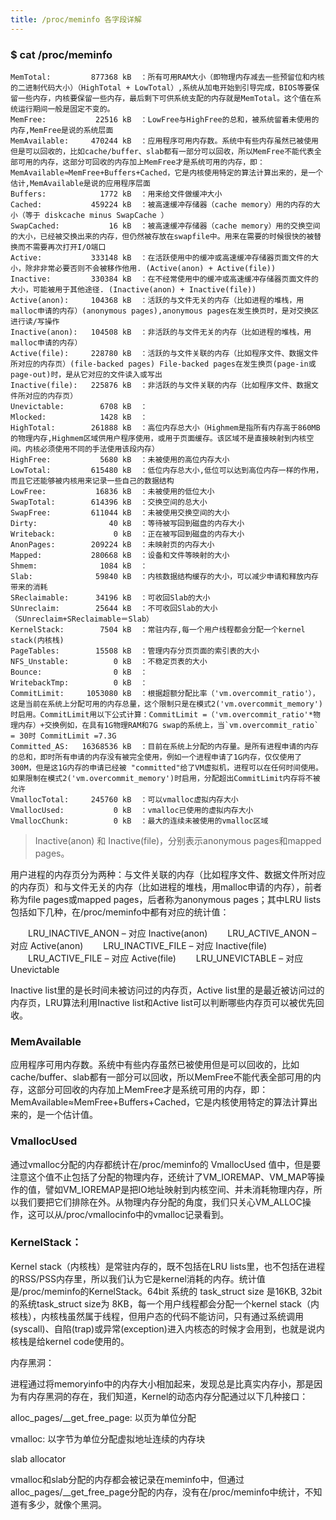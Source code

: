 ```yaml
---
title: /proc/meminfo 各字段详解
---
```


### $ cat /proc/meminfo

```
MemTotal:         877368 kB  ：所有可用RAM大小（即物理内存减去一些预留位和内核的二进制代码大小）（HighTotal + LowTotal）,系统从加电开始到引导完成，BIOS等要保留一些内存，内核要保留一些内存，最后剩下可供系统支配的内存就是MemTotal。这个值在系统运行期间一般是固定不变的。
MemFree:           22516 kB  ：LowFree与HighFree的总和，被系统留着未使用的内存,MemFree是说的系统层面
MemAvailable:     470244 kB  ：应用程序可用内存数。系统中有些内存虽然已被使用但是可以回收的，比如cache/buffer、slab都有一部分可以回收，所以MemFree不能代表全部可用的内存，这部分可回收的内存加上MemFree才是系统可用的内存，即：MemAvailable≈MemFree+Buffers+Cached，它是内核使用特定的算法计算出来的，是一个估计,MemAvailable是说的应用程序层面
Buffers:            1772 kB  ：用来给文件做缓冲大小
Cached:           459224 kB  ：被高速缓冲存储器（cache memory）用的内存的大小（等于 diskcache minus SwapCache ）
SwapCached:           16 kB  ：被高速缓冲存储器（cache memory）用的交换空间的大小，已经被交换出来的内存，但仍然被存放在swapfile中。用来在需要的时候很快的被替换而不需要再次打开I/O端口
Active:           333148 kB  ：在活跃使用中的缓冲或高速缓冲存储器页面文件的大小，除非非常必要否则不会被移作他用. (Active(anon) + Active(file))
Inactive:         330384 kB  ：在不经常使用中的缓冲或高速缓冲存储器页面文件的大小，可能被用于其他途径. (Inactive(anon) + Inactive(file))
Active(anon):     104368 kB  ：活跃的与文件无关的内存（比如进程的堆栈，用malloc申请的内存）(anonymous pages),anonymous pages在发生换页时，是对交换区进行读/写操作
Inactive(anon):   104508 kB  ：非活跃的与文件无关的内存（比如进程的堆栈，用malloc申请的内存）
Active(file):     228780 kB  ：活跃的与文件关联的内存（比如程序文件、数据文件所对应的内存页）(file-backed pages) File-backed pages在发生换页(page-in或page-out)时，是从它对应的文件读入或写出
Inactive(file):   225876 kB  ：非活跃的与文件关联的内存（比如程序文件、数据文件所对应的内存页）
Unevictable:        6708 kB  ：
Mlocked:            1428 kB  ：
HighTotal:        261888 kB  ：高位内存总大小（Highmem是指所有内存高于860MB的物理内存,Highmem区域供用户程序使用，或用于页面缓存。该区域不是直接映射到内核空间。内核必须使用不同的手法使用该段内存）
HighFree:           5680 kB  ：未被使用的高位内存大小
LowTotal:         615480 kB  ：低位内存总大小,低位可以达到高位内存一样的作用，而且它还能够被内核用来记录一些自己的数据结构
LowFree:           16836 kB  ：未被使用的低位大小
SwapTotal:        614396 kB  ：交换空间的总大小
SwapFree:         611044 kB  ：未被使用交换空间的大小
Dirty:                40 kB  ：等待被写回到磁盘的内存大小
Writeback:             0 kB  ：正在被写回到磁盘的内存大小
AnonPages:        209224 kB  ：未映射页的内存大小
Mapped:           280668 kB  ：设备和文件等映射的大小
Shmem:              1084 kB  ：
Slab:              59840 kB  ：内核数据结构缓存的大小，可以减少申请和释放内存带来的消耗
SReclaimable:      34196 kB  ：可收回Slab的大小
SUnreclaim:        25644 kB  ：不可收回Slab的大小（SUnreclaim+SReclaimable＝Slab）
KernelStack:        7504 kB  ：常驻内存,每一个用户线程都会分配一个kernel stack(内核栈)
PageTables:        15508 kB  ：管理内存分页页面的索引表的大小
NFS_Unstable:          0 kB  ：不稳定页表的大小
Bounce:                0 kB  ：
WritebackTmp:          0 kB  ：
CommitLimit:     1053080 kB  ：根据超额分配比率（'vm.overcommit_ratio'），这是当前在系统上分配可用的内存总量，这个限制只是在模式2('vm.overcommit_memory')时启用。CommitLimit用以下公式计算：CommitLimit =（'vm.overcommit_ratio'*物理内存）+交换例如，在具有1G物理RAM和7G swap的系统上，当`vm.overcommit_ratio` = 30时 CommitLimit =7.3G
Committed_AS:   16368536 kB  ：目前在系统上分配的内存量。是所有进程申请的内存的总和，即时所有申请的内存没有被完全使用，例如一个进程申请了1G内存，仅仅使用了300M，但是这1G内存的申请已经被 "committed"给了VM虚拟机，进程可以在任何时间使用。如果限制在模式2('vm.overcommit_memory')时启用，分配超出CommitLimit内存将不被允许
VmallocTotal:     245760 kB  ：可以vmalloc虚拟内存大小
VmallocUsed:           0 kB  ：vmalloc已使用的虚拟内存大小
VmallocChunk:          0 kB  ：最大的连续未被使用的vmalloc区域
```

>    Inactive(anon) 和 Inactive(file)，分别表示anonymous pages和mapped pages。

用户进程的内存页分为两种：与文件关联的内存（比如程序文件、数据文件所对应的内存页）和与文件无关的内存（比如进程的堆栈，用malloc申请的内存），前者称为file pages或mapped pages，后者称为anonymous pages；其中LRU lists包括如下几种，在/proc/meminfo中都有对应的统计值：

　　LRU_INACTIVE_ANON  –  对应 Inactive(anon)
　　LRU_ACTIVE_ANON  –  对应 Active(anon)
　　LRU_INACTIVE_FILE  –  对应 Inactive(file)
　　LRU_ACTIVE_FILE  –  对应 Active(file)
　　LRU_UNEVICTABLE  –  对应 Unevictable

Inactive list里的是长时间未被访问过的内存页，Active list里的是最近被访问过的内存页，LRU算法利用Inactive list和Active list可以判断哪些内存页可以被优先回收。

### MemAvailable

应用程序可用内存数。系统中有些内存虽然已被使用但是可以回收的，比如cache/buffer、slab都有一部分可以回收，所以MemFree不能代表全部可用的内存，这部分可回收的内存加上MemFree才是系统可用的内存，即：MemAvailable≈MemFree+Buffers+Cached，它是内核使用特定的算法计算出来的，是一个估计值。

### VmallocUsed

通过vmalloc分配的内存都统计在/proc/meminfo的 VmallocUsed 值中，但是要注意这个值不止包括了分配的物理内存，还统计了VM_IOREMAP、VM_MAP等操作的值，譬如VM_IOREMAP是把IO地址映射到内核空间、并未消耗物理内存，所以我们要把它们排除在外。从物理内存分配的角度，我们只关心VM_ALLOC操作，这可以从/proc/vmallocinfo中的vmalloc记录看到。

### KernelStack：

Kernel stack（内核栈）是常驻内存的，既不包括在LRU lists里，也不包括在进程的RSS/PSS内存里，所以我们认为它是kernel消耗的内存。统计值是/proc/meminfo的KernelStack。64bit 系统的 task_struct size 是16KB,  32bit的系统task_struct size为 8KB，每一个用户线程都会分配一个kernel stack（内核栈），内核栈虽然属于线程，但用户态的代码不能访问，只有通过系统调用(syscall)、自陷(trap)或异常(exception)进入内核态的时候才会用到，也就是说内核栈是给kernel code使用的。


内存黑洞：

进程通过将memoryinfo中的内存大小相加起来，发现总是比真实内存小，那是因为有内存黑洞的存在，我们知道，Kernel的动态内存分配通过以下几种接口：

alloc_pages/__get_free_page: 以页为单位分配

vmalloc: 以字节为单位分配虚拟地址连续的内存块

slab allocator

vmalloc和slab分配的内存都会被记录在meminfo中，但通过alloc_pages/__get_free_page分配的内存，没有在/proc/meminfo中统计，不知道有多少，就像个黑洞。